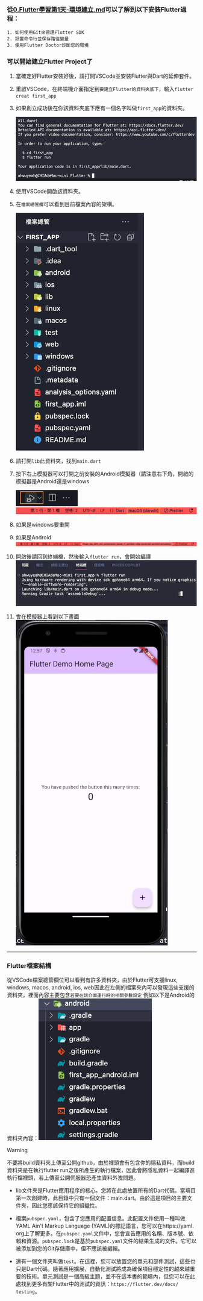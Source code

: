 ### 從[0.Flutter學習第1天-環境建立.md](0.Flutter學習第1天-環境建立.md)可以了解到以下安裝Flutter過程：
    1. 如何使用Git來管理Flutter SDK
    2. 設置命令行並保存路徑變量
    3. 使用Flutter Doctor診斷您的環境

### 可以開始建立Flutter Project了
1. 當確定好Flutter安裝好後，請打開VSCode並安裝Flutter與Dart的延伸套件。
2. 重啟VSCode，在終端機介面指定到`要建立Flutter的資料夾底下`，輸入`flutter creat first_app`
3. 如果創立成功後在你該資料夾底下應有一個名字叫做`first_app`的資料夾。
   
   ![創建成功的終端機內容](image-1.png)

4. 使用VSCode開啟該資料夾。
5. 在`檔案總管欄`可以看到目前檔案內容的架構。

    ![Alt text](image-2.png)

6. 請打開`lib`此資料夾，找到`main.dart`
7. 按下右上模擬器可以打開之前安裝的Android模擬器（請注意右下角，開啟的模擬器是Android還是windows
    
    ![Alt text](image-3.png)
    ![Alt text](image-4.png)
8. 如果是windows要重開
9. 如果是Android
    ![Alt text](image-5.png)
10. 開啟後請回到終端機，然後輸入`flutter run`，會開始編譯![Alt text](image-6.png)
11. 會在模擬器上看到以下畫面![Alt text](image-7.png)

---

### Flutter檔案結構
從VSCode檔案總管欄位可以看到有許多資料夾，由於Flutter可支援linux, windows, macos, android, ios, web因此在左側的檔案夾內可以發現這些支援的資料夾，裡面內容主要包含`若要在該介面運行時的相關參數設定`
例如以下是Android的資料夾內容：![Alt text](image-8.png)

> [!warning]
> 不要將build資料夾上傳至公開github，由於裡頭會有包含你的隱私資料，而build資料夾是在執行flutter run之後所產生的執行檔案，因此會將隱私資料一起編譯進執行檔裡頭，若上傳至公開伺服器恐產生資料外洩問題。

- lib文件夾是Flutter應用程序的核心。您將在此處放置所有的Dart代碼。當項目第一次創建時，此目錄中只有一個文件：main.dart。由於這是項目的主要文件夾，因此您應該保持它的組織性。

- 檔案`pubspec.yaml`，包含了您應用的配置信息。此配置文件使用一種叫做YAML Ain't Markup Language (YAML)的標記語言，您可以在https:/​/​yaml.​org上了解更多。在`pubspec.yaml`文件中，您會宣告應用的名稱、版本號、依賴和資源。`pubspec.lock`是基於`pubspec.yaml`文件的結果生成的文件。它可以被添加到您的Git存儲庫中，但不應該被編輯。

- 還有一個文件夾叫做`test`。在這裡，您可以放置您的單元和部件測試，這些也只是Dart代碼。隨著應用擴展，自動化測試將成為確保項目穩定性的越來越重要的技術。單元測試是一個高級主題，並不在這本書的範疇內，但您可以在此處找到更多有關Flutter中的測試的資訊：`https:/​/​flutter.​dev/​docs/​testing`。
